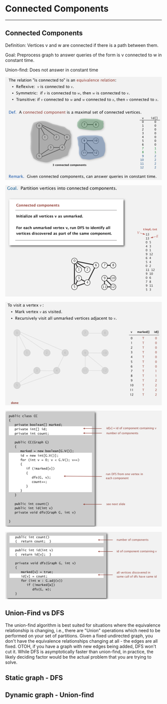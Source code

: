 # Connected Components

---

## Connected Components

Definition: Vertices v and w are connected if there is a path between them.

Goal: Preprocess graph to answer queries of the form is v connected to w in constant time.

Union-find: Does not answer in constant time

![image](media/Connected-Components-image1.png)

![image](media/Connected-Components-image2.png)

![image](media/Connected-Components-image3.png)

![image](media/Connected-Components-image4.png)

![image](media/Connected-Components-image5.png)

## Union-Find vs DFS

The union-find algorithm is best suited for situations where the equivalence relationship is changing, i.e., there are "Union" operations which need to be performed on your set of partitions. Given a fixed undirected graph, you don't have the equivalence relationships changing at all - the edges are all fixed. OTOH, if you have a graph with new edges being added, DFS won't cut it. While DFS is asymptotically faster than union-find, in practice, the likely deciding factor would be the actual problem that you are trying to solve.

## Static graph - DFS

## Dynamic graph - Union-find
